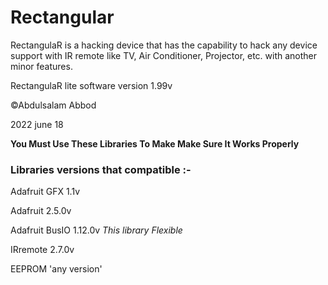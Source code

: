 # Rectangular
RectangulaR is a hacking device that has the capability to hack any device support with IR remote like TV, Air Conditioner, Projector, etc. with another minor features.

RectangulaR lite software version 1.99v





©Abdulsalam Abbod

2022 june 18

**You Must Use These Libraries To Make Make Sure It Works Properly**

### Libraries versions that compatible :-

Adafruit GFX 1.1v

Adafruit 2.5.0v

Adafruit BusIO 1.12.0v *This library Flexible*

IRremote 2.7.0v

EEPROM 'any version'
